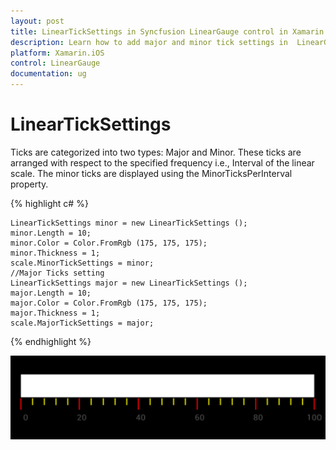 ```yaml
---
layout: post
title: LinearTickSettings in Syncfusion LinearGauge control in Xamarin.iOS
description: Learn how to add major and minor tick settings in  LinearGauge
platform: Xamarin.iOS
control: LinearGauge
documentation: ug
---
```

# LinearTickSettings

Ticks are categorized into two types: Major and Minor. These ticks are arranged with respect to the specified frequency i.e., Interval of the linear scale. The minor ticks are displayed using the 
MinorTicksPerInterval property.

{% highlight c# %}

	LinearTickSettings minor = new LinearTickSettings ();
	minor.Length = 10;
	minor.Color = Color.FromRgb (175, 175, 175);
	minor.Thickness = 1;
	scale.MinorTickSettings = minor;
	//Major Ticks setting
	LinearTickSettings major = new LinearTickSettings ();
	major.Length = 10;
	major.Color = Color.FromRgb (175, 175, 175);
    major.Thickness = 1;
    scale.MajorTickSettings = major; 
	
{% endhighlight %}


![](images/Tick.png)

